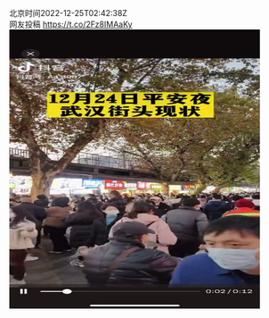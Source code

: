 北京时间2022-12-25T02:42:38Z<br>网友投稿 https://t.co/2Fz8IMAaKy<br><img src='/temp/video/2022/n-Month-12/az-Day-25/whyyoutouzhele/1606722030027554818_0.jpg' width='450' height='500'><br><br>